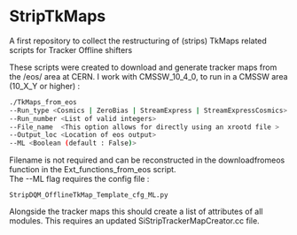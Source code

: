 # StripTkMaps
A first repository to collect the restructuring of (strips) TkMaps related scripts for Tracker Offline shifters </br>

These scripts were created to download and generate tracker maps from the /eos/ area at CERN. 
I work with CMSSW_10_4_0, to run in a CMSSW area (10_X_Y or higher) :
```bash
./TkMaps_from_eos 
--Run_type <Cosmics | ZeroBias | StreamExpress | StreamExpressCosmics> 
--Run_number <List of valid integers> 
--File_name  <This option allows for directly using an xrootd file >
--Output_loc <Location of eos output>
--ML <Boolean (default : False)>
```
Filename is not required and can be reconstructed in the downloadfromeos function in the Ext_functions_from_eos script. <br/>
The --ML flag requires the config file : 
```
StripDQM_OfflineTkMap_Template_cfg_ML.py
```
Alongside the tracker maps this should create a list of attributes of all modules.
This requires an updated SiStripTrackerMapCreator.cc file.
